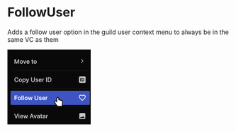 # FollowUser

Adds a follow user option in the guild user context menu to always be in the same VC as them

![Screenshot](./screenshot.png)
